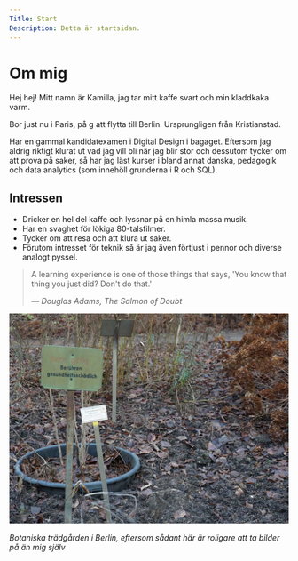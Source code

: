 ```yaml
---
Title: Start
Description: Detta är startsidan.
---
```


Om mig
==========================

Hej hej! Mitt namn är Kamilla, jag tar mitt kaffe svart och min kladdkaka varm.

Bor just nu i Paris, på g att flytta till Berlin. Ursprungligen från Kristianstad.

Har en gammal kandidatexamen i Digital Design i bagaget. Eftersom jag aldrig riktigt klurat ut vad jag vill bli när jag blir stor och dessutom tycker om att prova på saker, 
så har jag läst kurser i bland annat danska, pedagogik och data analytics (som innehöll grunderna i R och SQL).

## Intressen

- Dricker en hel del kaffe och lyssnar på en himla massa musik.
- Har en svaghet för lökiga 80-talsfilmer.
- Tycker om att resa och att klura ut saker.
- Förutom intresset för teknik så är jag även förtjust i pennor och diverse analogt pyssel. 

<blockquote class="quote">
  <p>A learning experience is one of those things that says, 'You know that thing you just did? Don't do that.'</p>
  <footer>
    <cite>— Douglas Adams, <i>The Salmon of Doubt</i></cite>
  </footer>
</blockquote>

![krstd](assets/img/botanischer_garten.jpg)

*Botaniska trädgården i Berlin, eftersom sådant här är roligare att ta bilder på än mig själv*

